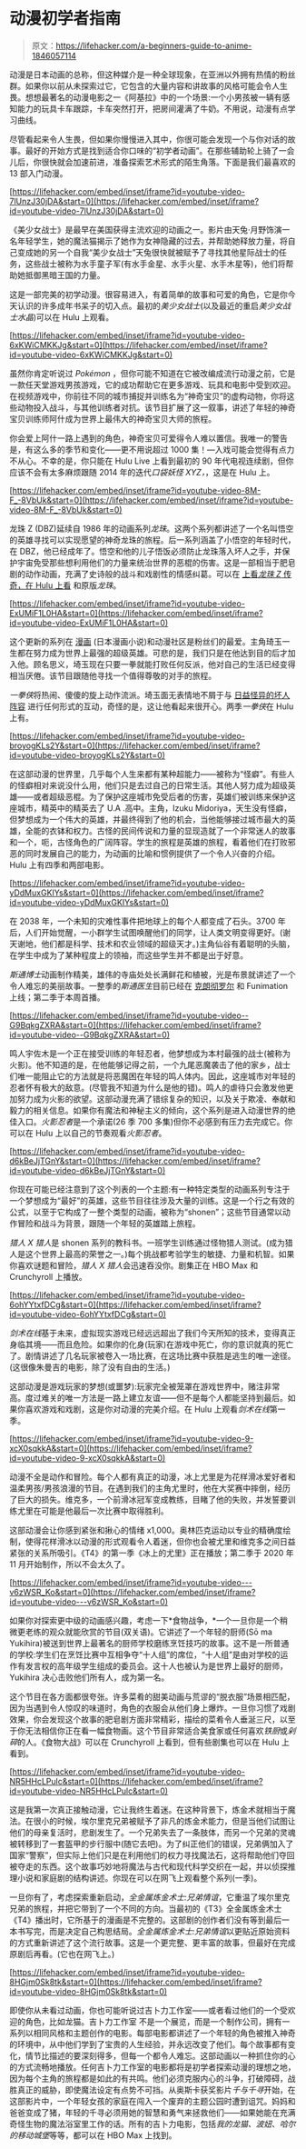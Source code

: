 # 动漫初学者指南

> 原文：<https://lifehacker.com/a-beginners-guide-to-anime-1846057114>

动漫是日本动画的总称，但这种媒介是一种全球现象，在亚洲以外拥有热情的粉丝群。如果你以前从未探索过它，它包含的大量内容和讲故事的风格可能会令人生畏。想想最著名的动漫电影之一《阿基拉》中的一个场景:一个小男孩被一辆有感知能力的玩具卡车跟踪，卡车突然打开，把房间灌满了牛奶。不用说，动漫有点学习曲线。

尽管看起来令人生畏，但如果你慢慢进入其中，你很可能会发现一个与你对话的故事。最好的开始方式是找到适合你口味的“初学者动画”。在那些辅助轮上骑了一会儿后，你很快就会加速前进，准备探索艺术形式的陌生角落。下面是我们最喜欢的 13 部入门动漫。

 [https://lifehacker.com/embed/inset/iframe?id=youtube-video-7lUnzJ30jDA&start=0](https://lifehacker.com/embed/inset/iframe?id=youtube-video-7lUnzJ30jDA&start=0) 

《美少女战士》是最早在美国获得主流欢迎的动画之一。影片由天兔·月野饰演一名年轻学生，她的魔法猫揭示了她作为女神隐藏的过去，并帮助她释放力量，将自己变成她的另一个自我“美少女战士”天兔很快就被赋予了寻找其他星际战士的任务，这些战士被称为水手童子军(有水手金星、水手火星、水手木星等)，他们将帮助她抵御黑暗王国的力量。

这是一部完美的初学动漫。很容易进入，有着简单的故事和可爱的角色，它是你今天认识的许多成年书呆子的切入点。最初的*美少女战士*(以及最近的重启*美少女战士水晶*)可以在 Hulu 上观看。

 [https://lifehacker.com/embed/inset/iframe?id=youtube-video-6xKWiCMKKJg&start=0](https://lifehacker.com/embed/inset/iframe?id=youtube-video-6xKWiCMKKJg&start=0) 

虽然你肯定听说过 *Pokémon* ，但你可能不知道在它被改编成流行动漫之前，它是一款任天堂游戏男孩游戏，它的成功帮助它在更多游戏、玩具和电影中受到欢迎。在视频游戏中，你前往不同的城市捕捉并训练名为“神奇宝贝”的虚构动物，你将这些动物投入战斗，与其他训练者对抗。该节目扩展了这一叙事，讲述了年轻的神奇宝贝训练师阿什成为世界上最伟大的神奇宝贝大师的旅程。

你会爱上阿什一路上遇到的角色，神奇宝贝可爱得令人难以置信。我唯一的警告是，有这么多的季节和变化——更不用说超过 1000 集！—入戏可能会觉得有点力不从心。不幸的是，你只能在 Hulu Live 上看到最初的 90 年代电视连续剧，但你应该不会有太多麻烦跟随 2014 年的迭代*口袋妖怪 XYZ，*，这是在 Hulu 上。

 [https://lifehacker.com/embed/inset/iframe?id=youtube-video-8M-F_-8VbUk&start=0](https://lifehacker.com/embed/inset/iframe?id=youtube-video-8M-F_-8VbUk&start=0) 

龙珠 Z (DBZ)延续自 1986 年的动画系列*龙珠*。这两个系列都讲述了一个名叫悟空的英雄寻找可以实现愿望的神奇龙珠的旅程。后一系列涵盖了小悟空的年轻时代，在 DBZ，他已经成年了。悟空和他的儿子悟饭必须防止龙珠落入坏人之手，并保护宇宙免受那些想利用他们的力量来统治世界的恶棍的伤害。这是一部相当于肥皂剧的动作动画，充满了史诗般的战斗和戏剧性的情感纠葛。可以在 [上看*龙珠 Z* 传奇，在 Hulu 上看](https://www.funimation.com/shows/dragon-ball-z/?qid=86a2e5b76a4ba70b) 和原版*龙珠*。

 [https://lifehacker.com/embed/inset/iframe?id=youtube-video-ExUMiF1L0HA&start=0](https://lifehacker.com/embed/inset/iframe?id=youtube-video-ExUMiF1L0HA&start=0) 

这个更新的系列在 [漫画](https://www.nypl.org/blog/2018/12/27/beginners-guide-manga) (日本漫画小说)和动漫社区是粉丝们的最爱。主角琦玉一生都在努力成为世界上最强的超级英雄。可悲的是，我们只是在他达到目的后才加入他。顾名思义，埼玉现在只要一拳就能打败任何反派，他对自己的生活已经变得相当厌倦。该节目跟随他寻找一个值得尊敬的对手的旅程。

*一拳侠*将热闹、傻傻的旋上动作流派。埼玉面无表情地不屑于与 [日益怪异的坏人阵容](https://www.cbr.com/one-punch-man-strongest-antagonists/) 进行任何形式的互动，奇怪的是，这让他看起来很开心。两季*一拳侠*在 Hulu 上有。

 [https://lifehacker.com/embed/inset/iframe?id=youtube-video-broyogKLs2Y&start=0](https://lifehacker.com/embed/inset/iframe?id=youtube-video-broyogKLs2Y&start=0) 

在这部动漫的世界里，几乎每个人生来都有某种超能力——被称为“怪癖”。有些人的怪癖相对来说没什么用，他们只是去过自己的日常生活。其他人努力成为超级英雄——或者超级恶棍。为了保护这座城市免受后者的伤害，英雄们被训练来保护这座城市，精英中的精英去了 U.A .高中。主角，Izuku Midoriya，天生没有怪癖，但梦想成为一个伟大的英雄，并最终得到了他的机会，当他能够接过城市最大的英雄，全能的衣钵和权力。古怪的民间传说和力量的显现造就了一个非常迷人的故事和一个，呃，古怪角色的广阔阵容。学生的旅程是英雄的旅程，看着他们在打败邪恶的同时发展自己的能力，为动画的比喻和惯例提供了一个令人兴奋的介绍。Hulu 上有四季和两部电影。

 [https://lifehacker.com/embed/inset/iframe?id=youtube-video-yDdMuxGKIYs&start=0](https://lifehacker.com/embed/inset/iframe?id=youtube-video-yDdMuxGKIYs&start=0) 

在 2038 年，一个未知的灾难性事件把地球上的每个人都变成了石头。3700 年后，人们开始觉醒，一小群学生试图唤醒他们的同学，让人类文明变得更好。(谢天谢地，他们都是科学、技术和农业领域的超级天才。)主角仙谷有着聪明的头脑，在学生中成为了某种程度上的领袖，而这些学生并不都是出于好意。

*斯通博士*动画制作精美，雄伟的寺庙处处长满鲜花和植被，光是布景就讲述了一个令人难忘的美丽故事。一整季的*斯通医生*目前已经在 [克朗彻罗尔](https://www.crunchyroll.com/welcome?utm_source=paid_cr&utm_medium=google-ads&utm_campaign=search-conversion&utm_term=crunchyroll%20login&referrer=paid_cr_google-ads_search-conversion&gclid=CjwKCAiAl4WABhAJEiwATUnEF-M3S34v_LqAN54zE7lQY8VEFwfO7-KjDrCH3ISm0jg36vriJKkOahoCZ54QAvD_BwE) 和 Funimation 上线；第二季于本周首播。

 [https://lifehacker.com/embed/inset/iframe?id=youtube-video--G9BqkgZXRA&start=0](https://lifehacker.com/embed/inset/iframe?id=youtube-video--G9BqkgZXRA&start=0) 

鸣人宇佐木是一个正在接受训练的年轻忍者，他梦想成为本村最强的战士(被称为火影)。他不知道的是，在他能够记得之前，一个九尾恶魔袭击了他的家乡，战士们唯一能阻止它的方法就是将恶魔困在年轻的鸣人体内。因此，这座城市对年轻的忍者怀有极大的敌意。(尽管我不知道为什么是他的错)。鸣人的虐待只会激发他更加努力成为火影的欲望。这部动漫充满了错综复杂的知识，以及关于欺凌、奉献和毅力的相关信息。如果你有魔法和神秘主义的倾向，这个系列是进入动漫世界的绝佳入口。*火影忍者*是一个承诺(26 季 700 多集)但你不必感到有压力去完成它。你可以在 Hulu 上以自己的节奏观看*火影忍者*。

 [https://lifehacker.com/embed/inset/iframe?id=youtube-video-d6kBeJjTGnY&start=0](https://lifehacker.com/embed/inset/iframe?id=youtube-video-d6kBeJjTGnY&start=0) 

你现在可能已经注意到了这个列表的一个主题:有一种特定类型的动画系列专注于一个梦想成为“最好”的英雄，这些节目往往涉及大量的训练。这是一个行之有效的公式，以至于它构成了一整个类型的动画，被称为“shonen”；这些节目通常以动作冒险和战斗为背景，跟随一个年轻的英雄踏上旅程。

*猎人 X 猎人*是 shonen 系列的教科书。一班学生训练通过怪物猎人测试。(成为猎人是这个世界上最高的荣誉之一。)每个挑战都考验学生的敏捷、力量和机智。如果你喜欢谜题和冒险，*猎人 X 猎人*会迅速吞没你。剧集正在 HBO Max 和 Crunchyroll 上播放。

 [https://lifehacker.com/embed/inset/iframe?id=youtube-video-6ohYYtxfDCg&start=0](https://lifehacker.com/embed/inset/iframe?id=youtube-video-6ohYYtxfDCg&start=0) 

*剑术在线*基于未来，虚拟现实游戏已经远远超出了我们今天所知的技术，变得真正身临其境——而且危险。如果你的化身(玩家)在游戏中死亡，你的意识就真的死亡了。剧情讲述了几名玩家被卷入一场比赛，在这场比赛中获胜是逃生的唯一途径。(这很像朱曼吉的电影，除了没有自由的生活。)

这部动漫是游戏玩家的梦想(或噩梦):玩家完全被笼罩在游戏世界中，赌注非常高。度过难关的唯一方法是一路上建立友谊——但不是每个人都能坚持到最后。如果你喜欢游戏和戏剧，这是你对动漫的完美介绍。在 Hulu 上观看*剑术在线*第一季。

 [https://lifehacker.com/embed/inset/iframe?id=youtube-video-9-xcX0sqkkA&start=0](https://lifehacker.com/embed/inset/iframe?id=youtube-video-9-xcX0sqkkA&start=0) 

动漫不全是动作和冒险。每个人都有真正的动漫，冰上尤里是为花样滑冰爱好者和温柔男孩/男孩浪漫的节目。在遇到我们的主角尤里时，他在大奖赛中摔倒，经历了巨大的损失。维克多，一个前滑冰冠军变成教练，目睹了他的失败，并发誓要训练尤里在可能是他最后一次比赛中取得胜利。

这部动漫会让你感到紧张和揪心的情绪 x1,000。奥林匹克运动以专业的精确度绘制，使得花样滑冰以动漫的形式观看令人着迷，但你也会被尤里和维克多之间日益紧张的关系所吸引。《T4》的第一季《冰上的尤里》正在播放；第二季于 2020 年 11 月开始制作，所以不会太久了。

 [https://lifehacker.com/embed/inset/iframe?id=youtube-video---v6zWSR_Ko&start=0](https://lifehacker.com/embed/inset/iframe?id=youtube-video---v6zWSR_Ko&start=0) 

如果你对探索更中级的动画感兴趣，考虑一下*食物战争，*一个一旦你是一个稍微更老练的观众就能欣赏的节目(双关语)。它讲述了一个年轻的厨师(Sō ma Yukihira)被送到世界上最著名的厨师学校磨练烹饪技巧的故事。这不是一所普通的学校:学生们在烹饪比赛中互相争夺“十人组”的席位，“十人组”是由对学校的运作有发言权的高年级学生组成的委员会。这十人也被认为是世界上最好的厨师，Yukihira 决心击败他们所有人，成为第一名。

这个节目在各方面都很夸张。许多菜肴的甜美动画与荒谬的“脱衣服”场景相匹配，因为当遇到令人惊叹的味道时，角色的衣服会从他们身上爆炸。一旦你习惯了戏剧效果，你会发现这个故事的肥皂剧方面非常精彩，描绘的菜肴令人垂涎三尺，以至于你无法相信你正在看一幅食物画。这个节目非常适合美食家或任何喜欢*铁厨*或*剁碎*的人。《食物大战》可以在 Crunchyroll 上看到，但有些剧集也可以在 Hulu 上看到。

 [https://lifehacker.com/embed/inset/iframe?id=youtube-video-NR5HHcLPulc&start=0](https://lifehacker.com/embed/inset/iframe?id=youtube-video-NR5HHcLPulc&start=0) 

这是我第一次真正接触动漫，它让我终生着迷。在这种背景下，炼金术就相当于魔法。在很小的时候，埃尔里克兄弟被赋予了非凡的炼金术能力，但是当他们试图让他们的母亲复活时，悲剧发生了。一个兄弟失去了一条肢体，而另一个兄弟的灵魂被转移到了一套盔甲的步行服中(随它去吧)。为了纠正他们的错误，兄弟俩加入了国家“警察”，但实际上他们只是在利用他们的权力寻找魔法石，这将帮助他们夺回被夺走的东西。这个故事巧妙地将魔法与古代和现代科学交织在一起，并以侦探推理小说和家庭剧的结构讲述。你现在可以在网飞上观看整个系列(一季)。

一旦你有了，考虑探索重新启动，*全金属炼金术士:兄弟情谊*，它重温了埃尔里克兄弟的旅程，并把它带到了一个不同的方向。当最初的《T3》全金属炼金术士《T4》播出时，它所基于的漫画是不完整的。这部剧的创作者们没有等到最后一本书写完，而是决定自己构思结局。*全金属炼金术士:兄弟情谊*以更贴近原始资料的方式重新讲述了这个流行故事。这是一个更完整、更丰富的故事，但最好在完成原剧后再看。(它也在网飞上。)

 [https://lifehacker.com/embed/inset/iframe?id=youtube-video-8HGjm0Sk8tk&start=0](https://lifehacker.com/embed/inset/iframe?id=youtube-video-8HGjm0Sk8tk&start=0) 

即使你从未看过动画，你也可能听说过吉卜力工作室——或者看过他们的一个受欢迎的角色，比如龙猫。吉卜力工作室 不是一个展览，而是一个制作公司，拥有一系列以相同风格和主题创作的电影。每部电影都讲述了一个年轻的角色被推入神奇的环境中，从中他们学到了宝贵的人生经验，并永远改变了他们。每个故事都有变化，情节比描述的要深刻得多，但每一个都令人难忘。这部动画以一种抓住你的心的方式流畅地播放。任何吉卜力工作室的电影都将是初学者探索动漫的理想之地，因为每个主角的旅程都是如此的有共鸣。他们必须克服内心的斗争，打破障碍，战胜真正的威胁，即使魔法设定有点势不可挡。从奥斯卡获奖影片*千与千寻*开始，在这部影片中，一个年轻女孩的家庭在闯入一个废弃的主题公园时遭到诅咒。妈妈和爸爸变成了猪，年轻的千寻必须用她的智慧和勇气来拯救他们——如果她能在充满奇怪生物的魔法浴室里工作的话。所有的吉卜力电影，包括*我的龙猫、波妞*、*哈尔的移动城堡*等等，都可以在 HBO Max 上找到。